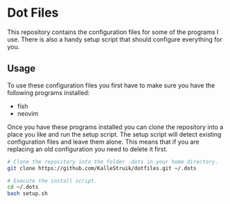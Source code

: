 # Dot Files
This repository contains the configuration files for some of the programs I use. There is also a handy setup script that should configure everything for you.

## Usage
To use these configuration files you first have to make sure you have the following programs installed:
- fish
- neovim

Once you have these programs installed you can clone the repository into a place you like and run the setup script. The setup script will detect existing configuration files and leave them alone. This means that if you are replacing an old configuration you need to delete it first.
```bash
# Clone the repository into the folder .dots in your home directory.
git clone https://github.com/KalleStruik/dotfiles.git ~/.dots

# Execute the install script.
cd ~/.dots
bash setup.sh
```

